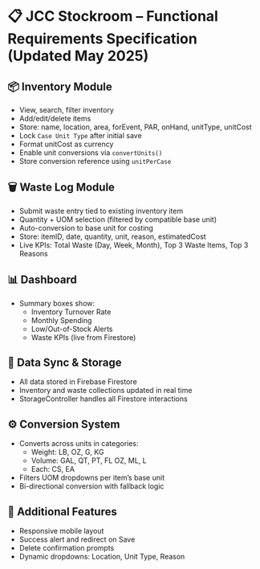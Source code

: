 # 📋 JCC Stockroom – Functional Requirements Specification (Updated May 2025)

## 📦 Inventory Module
- View, search, filter inventory
- Add/edit/delete items
- Store: name, location, area, forEvent, PAR, onHand, unitType, unitCost
- Lock `Case Unit Type` after initial save
- Format unitCost as currency
- Enable unit conversions via `convertUnits()`
- Store conversion reference using `unitPerCase`

## 🗑️ Waste Log Module
- Submit waste entry tied to existing inventory item
- Quantity + UOM selection (filtered by compatible base unit)
- Auto-conversion to base unit for costing
- Store: itemID, date, quantity, unit, reason, estimatedCost
- Live KPIs: Total Waste (Day, Week, Month), Top 3 Waste Items, Top 3 Reasons

## 📊 Dashboard
- Summary boxes show:
  - Inventory Turnover Rate
  - Monthly Spending
  - Low/Out-of-Stock Alerts
  - Waste KPIs (live from Firestore)

## 🔄 Data Sync & Storage
- All data stored in Firebase Firestore
- Inventory and waste collections updated in real time
- StorageController handles all Firestore interactions

## ⚙️ Conversion System
- Converts across units in categories:
  - Weight: LB, OZ, G, KG
  - Volume: GAL, QT, PT, FL OZ, ML, L
  - Each: CS, EA
- Filters UOM dropdowns per item’s base unit
- Bi-directional conversion with fallback logic

## 🧰 Additional Features
- Responsive mobile layout
- Success alert and redirect on Save
- Delete confirmation prompts
- Dynamic dropdowns: Location, Unit Type, Reason
